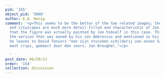 ```yaml
---
pid: '155'
object_pid: '3060'
author: E.A. Honig
comment: '<p>This seems to be the better of the two related images; the landscape
  and cityscapes are much more detail-filled and characteristic of Jan. I seems possible
  that the figure was actually painted by Jan himself in this case. This could be
  the version that was owned by his son Ambrosius and mentioned in his will of 1639:
  he leaves to David Teniers "een zijn stucxken schilderij van onsen Salichmaecker
  aent cruys, gemaect door den voors. Jan Breughel."</p>

  '
post_date: 06/29/13
order: '154'
collection: discussion
---
```


